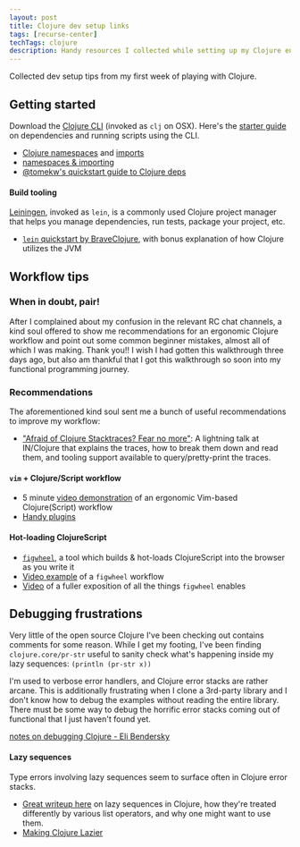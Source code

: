 ```yaml
---
layout: post
title: Clojure dev setup links
tags: [recurse-center]
techTags: clojure
description: Handy resources I collected while setting up my Clojure env.
---
```


Collected dev setup tips from my first week of playing with Clojure.

## Getting started

Download the [Clojure CLI](https://clojure.org/guides/getting_started) (invoked as `clj` on OSX). Here's the [starter guide](https://clojure.org/guides/deps_and_cli) on dependencies and running scripts using the CLI.

- [Clojure namespaces](https://clojure.org/guides/repl/navigating_namespaces) and [imports](https://clojure.org/reference/libs)
- [namespaces & importing](https://8thlight.com/blog/colin-jones/2010/12/05/clojure-libs-and-namespaces-require-use-import-and-ns.html)
- [@tomekw's quickstart guide to Clojure deps](https://tomekw.com/clojure-deps-edn-a-basic-guide/)

#### Build tooling
[Leiningen](http://leiningen.org/), invoked as `lein`, is a commonly used Clojure project manager that helps you manage dependencies, run tests, package your project, etc.
- [`lein` quickstart by BraveClojure](https://www.braveclojure.com/getting-started/), with bonus explanation of how Clojure utilizes the JVM

## Workflow tips

### When in doubt, pair!

After I complained about my confusion in the relevant RC chat channels, a kind soul offered to show me recommendations for an ergonomic Clojure workflow and point out some common beginner mistakes, almost all of which I was making. Thank you!! I wish I had gotten this walkthrough three days ago, but also am thankful that I got this walkthrough so soon into my functional programming journey.

### Recommendations

The aforementioned kind soul sent me a bunch of useful recommendations to improve my workflow:
- ["Afraid of Clojure Stacktraces? Fear no more"](https://www.youtube.com/watch?v=4fqGdt0-_is): A lightning talk at IN/Clojure that explains the traces, how to break them down and read them, and tooling support available to query/pretty-print the traces.

#### `vim` + Clojure/Script workflow
- 5 minute [video demonstration](https://www.youtube.com/watch?v=-MAmXT17EiI) of an ergonomic Vim-based Clojure(Script) workflow
- [Handy plugins](https://juxt.pro/blog/posts/vim-1.html)

#### Hot-loading ClojureScript
- [`figwheel`](https://github.com/bhauman/lein-figwheel/wiki/Using-the-Figwheel-REPL-with-Vim), a tool which builds & hot-loads ClojureScript into the browser as you write it
- [Video example](https://www.youtube.com/watch?v=KZjFVdU8VLI) of a `figwheel` workflow
- [Video](https://www.youtube.com/watch?v=j-kj2qwJa_E) of a fuller exposition of all the things `figwheel` enables


## Debugging frustrations

Very little of the open source Clojure I've been checking out contains comments for some reason. While I get my footing, I've been finding `clojure.core/pr-str` useful to sanity check what's happening inside my lazy sequences: `(println (pr-str x))`

I'm used to verbose error handlers, and Clojure error stacks are rather arcane. This is additionally frustrating when I clone a 3rd-party library and I don't know how to debug the examples without reading the entire library. There must be some way to debug the horrific error stacks coming out of functional that I just haven't found yet.

[notes on debugging Clojure - Eli Bendersky](https://eli.thegreenplace.net/2017/notes-on-debugging-clojure-code/)

#### Lazy sequences

Type errors involving lazy sequences seem to surface often in Clojure error stacks.
- [Great writeup here](http://theatticlight.net/posts/Lazy-Sequences-in-Clojure/) on lazy sequences in Clojure, how they're treated differently by various list operators, and why one might want to use them.
- [Making Clojure Lazier](https://clojure.org/reference/lazy)

